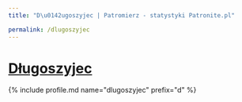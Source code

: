 ```yaml
---
title: "D\u0142ugoszyjec | Patromierz - statystyki Patronite.pl"

permalink: /dlugoszyjec
---
```


# [Długoszyjec](https://patronite.pl/dlugoszyjec)

{% include profile.md name="dlugoszyjec" prefix="d" %}
